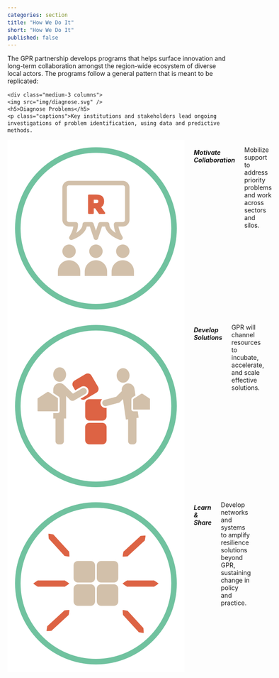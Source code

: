 ```yaml
---
categories: section
title: "How We Do It"
short: "How We Do It"
published: false
---
```


The GPR partnership develops programs that helps surface innovation and  long-term collaboration amongst the region-wide ecosystem of diverse  local actors. The programs follow a general pattern that is meant to be  replicated:

<div class="row">
	
	<div class="medium-3 columns">
  	<img src="img/diagnose.svg" />
	<h5>Diagnose Problems</h5>
	<p class="captions">Key institutions and stakeholders lead ongoing investigations of problem identification, using data and predictive methods.
</p>
	</div>
  
  <div class="medium-3 columns">
    <img src="img/collaboration.svg" />
	<h5>Motivate Collaboration</h5>
	<p class="captions">Mobilize support to address priority problems and work across sectors and silos.</p>
	</div>
  
  <div class="medium-3 columns">
    <img src="img/solutions.svg" />
	<h5>Develop Solutions</h5>
	<p class="captions">GPR will channel resources to incubate, accelerate, and scale effective solutions.</p>
	</div>
 
  <div class="medium-3 columns">
  <img src="img/share.svg" />
	<h5>Learn &amp; Share</h5>
	<p class="captions">Develop networks and systems to amplify resilience solutions beyond GPR, sustaining change in policy and practice.</p>
	</div>

</div>



